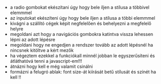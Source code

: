 - a radio gombokat ekészítani úgy hogy bele íljen a stílusa a többivel elemmmel
- az inputokat ekészíteni úgy hogy bele íljen a stílusa a többi elemmmel
- kivágni a szállító cégek képit negfelelően és behelyezni a megfelelő helyre
- megoldani azt hogy a navigációs gombokra katintva vissza lehessen lépni az adott lépésre
- megoldani hogy ne engedjen a rendszer tovább az adott lépésnél ha nincsnek kitöltve a kért mezők
- ha végeztem ezekkel a funkciókall minnél jobban le egyszerűsíteni és átláthatóvá tenni a javascript-em!!!
- átnázni hogy kell e még valamit csinálni
- formázni a felugró ablak:
  font size-át
  kiírását
  betű stílusát és színét ha kell
  !!
